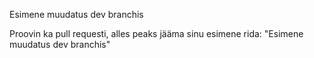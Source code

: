 Esimene muudatus dev branchis

Proovin ka pull requesti, alles peaks jääma sinu esimene rida: "Esimene muudatus dev branchis"
